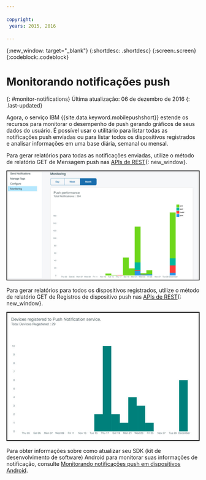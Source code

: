 ```yaml
---

copyright:
 years: 2015, 2016

---
```


{:new_window: target="_blank"}
{:shortdesc: .shortdesc}
{:screen:.screen}
{:codeblock:.codeblock}

# Monitorando notificações push 
{: #monitor-notifications}
Última atualização: 06 de dezembro de 2016
{: .last-updated}


Agora, o serviço IBM {{site.data.keyword.mobilepushshort}} estende os recursos para monitorar o
desempenho de push gerando gráficos de seus dados do usuário.
É possível usar o utilitário para listar todas as notificações push enviadas ou para listar todos os
dispositivos registrados e analisar informações em uma base diária, semanal ou mensal.

Para gerar relatórios para todas as notificações enviadas, utilize o método de relatório GET de Mensagem push nas [APIs de REST](https://mobile.{DomainName}/imfpush/){: new_window}. 

![Enviar relatório de notificações](images/monitoring_messages.jpg)


Para gerar relatórios para todos os dispositivos registrados, utilize o método de relatório GET de Registros de dispositivo push nas [APIs de REST](https://mobile.{DomainName}/imfpush/){: new_window}.

![Relatório de dispositivos registrados](images/monitoring_devices.jpg)

Para obter informações sobre como atualizar seu SDK (kit de desenvolvimento de software) Android para
monitorar suas informações de notificação, consulte [Monitorando notificações push em
dispositivos Android](c_android_enable.html#android_monitor).


 
